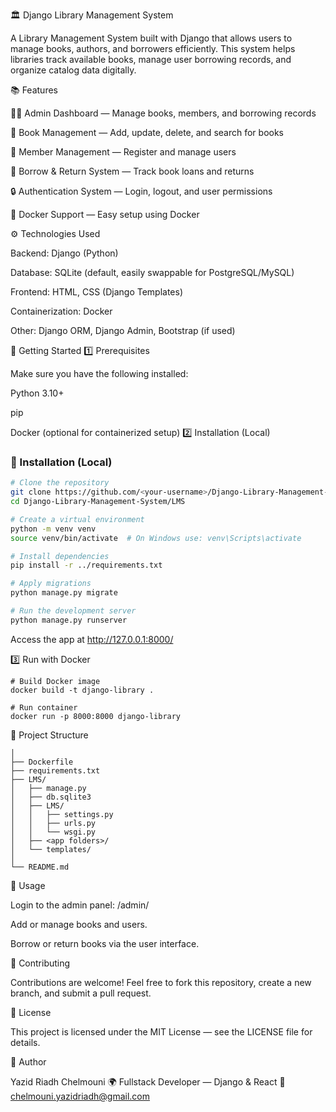 🏛️ Django Library Management System

A Library Management System built with Django that allows users to manage books, authors, and borrowers efficiently.
This system helps libraries track available books, manage user borrowing records, and organize catalog data digitally.

📚 Features

🧑‍💼 Admin Dashboard — Manage books, members, and borrowing records

📖 Book Management — Add, update, delete, and search for books

👥 Member Management — Register and manage users

🔄 Borrow & Return System — Track book loans and returns

🔒 Authentication System — Login, logout, and user permissions

🐳 Docker Support — Easy setup using Docker

⚙️ Technologies Used

Backend: Django (Python)

Database: SQLite (default, easily swappable for PostgreSQL/MySQL)

Frontend: HTML, CSS (Django Templates)

Containerization: Docker

Other: Django ORM, Django Admin, Bootstrap (if used)

🚀 Getting Started
1️⃣ Prerequisites

Make sure you have the following installed:

Python 3.10+

pip

Docker
 (optional for containerized setup)
2️⃣ Installation (Local)

### 🧰 Installation (Local)

```bash
# Clone the repository
git clone https://github.com/<your-username>/Django-Library-Management-System.git
cd Django-Library-Management-System/LMS

# Create a virtual environment
python -m venv venv
source venv/bin/activate  # On Windows use: venv\Scripts\activate

# Install dependencies
pip install -r ../requirements.txt

# Apply migrations
python manage.py migrate

# Run the development server
python manage.py runserver
```
Access the app at http://127.0.0.1:8000/

3️⃣ Run with Docker
```
# Build Docker image
docker build -t django-library .

# Run container
docker run -p 8000:8000 django-library
```
🧩 Project Structure
```Django-Library-Management-System/
│
├── Dockerfile
├── requirements.txt
├── LMS/
│   ├── manage.py
│   ├── db.sqlite3
│   ├── LMS/
│   │   ├── settings.py
│   │   ├── urls.py
│   │   └── wsgi.py
│   ├── <app folders>/
│   └── templates/
│
└── README.md
```
🧪 Usage

Login to the admin panel: /admin/

Add or manage books and users.

Borrow or return books via the user interface.

🤝 Contributing

Contributions are welcome!
Feel free to fork this repository, create a new branch, and submit a pull request.

📜 License

This project is licensed under the MIT License — see the LICENSE file for details.

👤 Author

Yazid Riadh Chelmouni
🌍 Fullstack Developer — Django & React
📧 chelmouni.yazidriadh@gmail.com
